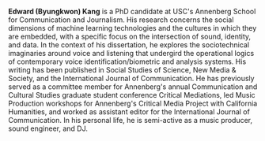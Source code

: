 **Edward (Byungkwon) Kang** is a PhD candidate at USC's Annenberg School for Communication and Journalism. His research concerns the social dimensions of machine learning technologies and the cultures in which they are embedded, with a specific focus on the intersection of sound, identity, and data. In the context of his dissertation, he explores the sociotechnical imaginaries around voice and listening that undergird the operational logics of contemporary voice identification/biometric and analysis systems. His writing has been published in Social Studies of Science, New Media & Society, and the International Journal of Communication. He has previously served as a committee member for Annenberg's annual Communication and Cultural Studies graduate student conference Critical Mediations, led Music Production workshops for Annenberg's Critical Media Project with California Humanities, and worked as assistant editor for the International Journal of Communication. In his personal life, he is semi-active as a music producer, sound engineer, and DJ.
